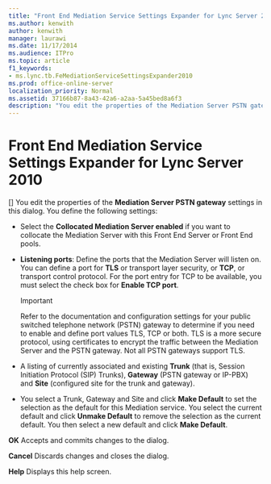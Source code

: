 ```yaml
---
title: "Front End Mediation Service Settings Expander for Lync Server 2010"
ms.author: kenwith
author: kenwith
manager: laurawi
ms.date: 11/17/2014
ms.audience: ITPro
ms.topic: article
f1_keywords:
- ms.lync.tb.FeMediationServiceSettingsExpander2010
ms.prod: office-online-server
localization_priority: Normal
ms.assetid: 37166b87-8a43-42a6-a2aa-5a45bed8a6f3
description: "You edit the properties of the Mediation Server PSTN gateway settings in this dialog. You define the following settings:"
---
```


# Front End Mediation Service Settings Expander for Lync Server 2010
[]
You edit the properties of the **Mediation Server PSTN gateway** settings in this dialog. You define the following settings:
  
- Select the **Collocated Mediation Server enabled** if you want to collocate the Mediation Server with this Front End Server or Front End pools.
    
- **Listening ports**: Define the ports that the Mediation Server will listen on. You can define a port for **TLS** or transport layer security, or **TCP**, or transport control protocol. For the port entry for TCP to be available, you must select the check box for **Enable TCP port**. 
    
    > [!IMPORTANT]
    > Refer to the documentation and configuration settings for your public switched telephone network (PSTN) gateway to determine if you need to enable and define port values TLS, TCP or both. TLS is a more secure protocol, using certificates to encrypt the traffic between the Mediation Server and the PSTN gateway. Not all PSTN gateways support TLS. 
  
- A listing of currently associated and existing **Trunk** (that is, Session Initiation Protocol (SIP) Trunks), **Gateway** (PSTN gateway or IP-PBX) and **Site** (configured site for the trunk and gateway).
    
- You select a Trunk, Gateway and Site and click **Make Default** to set the selection as the default for this Mediation service. You select the current default and click **Unmake Default** to remove the selection as the current default. You then select a new default and click **Make Default**.
    
 **OK** Accepts and commits changes to the dialog.
  
 **Cancel** Discards changes and closes the dialog.
  
 **Help** Displays this help screen.
  

